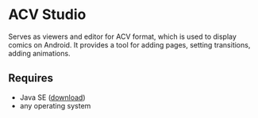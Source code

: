 # ACV Studio

Serves as viewers and editor for ACV format, which is used to display comics on Android.
It provides a tool for adding pages, setting transitions, adding animations.

## Requires

- Java SE ([download](http://www.oracle.com/technetwork/java/javase/downloads/jre7-downloads-1880261.html))
- any operating system
